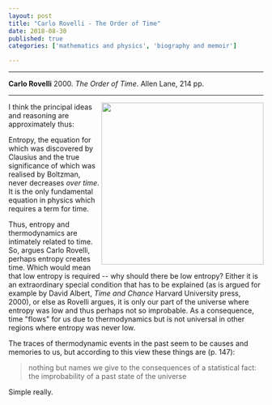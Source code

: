 ```yaml
---
layout: post
title: "Carlo Rovelli - The Order of Time"
date: 2018-08-30
published: true
categories: ['mathematics and physics', 'biography and memoir']

---
```



***
<b>Carlo Rovelli</b> 2000. _The Order of Time_. Allen Lane, 214  pp.

***
<img align="right" width="320" src="https://cdn2.penguin.com.au/covers/400/9780241292525.jpg" alt="">   


I think the principal ideas and reasoning are approximately thus:

Entropy, the equation for which was discovered by Clausius and the true significance of which was realised by Boltzman, never decreases _over time_.  It is the only fundamental equation in physics which requires a term for time.  

Thus, entropy and thermodynamics are intimately related to time.  So, argues Carlo Rovelli, perhaps entropy creates time.  Which would mean that low entropy is required -- why should there be low entropy?  Either it is an extraordinary special condition that has to be explained (as is argued for example by David Albert, _Time and Chance_ Harvard University press, 2000), or else as Rovelli argues, it is only our part of the universe where entropy was low and thus perhaps not so improbable.  As a consequence, time "flows" for us due to thermodynamics but is not universal in other regions where entropy was never low.

The traces of thermodynamic events in the past seem to be causes and memories to us, but according to this view these things are (p. 147):

> nothing but names we give to the consequences of a statistical fact: the improbability of a past state of the universe

Simple really.
